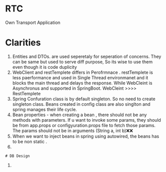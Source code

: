 # RTC
 Own Transport Application

 # Clarities
1) Entities and DTOs. are used seperetaly for seperation of concerns. They can be same but used to serve diff purpose, So its wise to use them even though it is code duplicity
2) WebClient and restTemplete differs in Perofrmnace . restTemplete is less paerformance and used in Single Thread environmanet and it blocks the main thread and delays the response. While WebCleint is Asynchronus and supported in SpringBoot. WebCleint >>>> RestTemplete
3) Spring Confuration class is by default singleton. So no need to create  singleton class. Beans created in  config class are also singlton and spring manages their life cycle.
4) Bean properties - when creating a bean , there should not be any methods with parameters. If u want to invoke some params, they should be from app.props or configyuration.props file to fetch those params. The params should not be in arguments (String a, int b)❌❌
5) When we want to inject beans in spring using autowired, the beans has to be non static .
6) 




    # DB Design
  1) 

